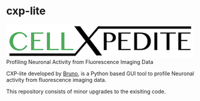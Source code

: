 # cxp-lite
![cellxpedite](img/cellxpedite_logo.png "CELLXPEDITE")
Profiling Neuronal Activity from Fluorescence Imaging Data

CXP-lite developed by [Bruno](https://github.com/brunoboivin), is a Python based GUI tool to profile Neuronal activity from fluorescence imaging data.

This repository consists of minor upgrades to the exisiting code.

